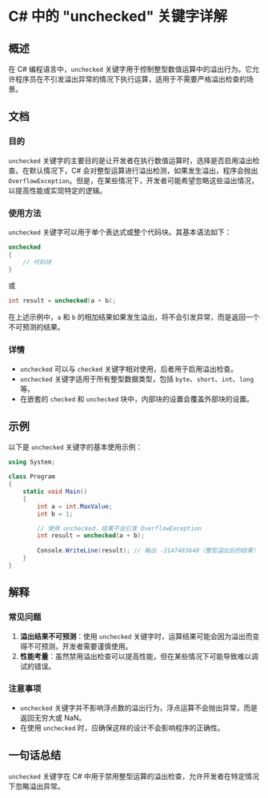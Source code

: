 <!--
Meta Description: # C# 中的 "unchecked" 关键字详解 ## 概述 在 C# 编程语言中，`unchecked` 关键字用于控制整型数值运算中的溢出行为。它允许程序员在不引发溢出异常的情况下执行运算，适用于不需要严格溢出检查的场景。 ## 文档 ### 目的 `unchecked` 关键字的主要目的是让...
Meta Keywords: unchecked, int, csharp, result, overflowexception
-->

# C# 中的 "unchecked" 关键字详解

## 概述
在 C# 编程语言中，`unchecked` 关键字用于控制整型数值运算中的溢出行为。它允许程序员在不引发溢出异常的情况下执行运算，适用于不需要严格溢出检查的场景。

## 文档
### 目的
`unchecked` 关键字的主要目的是让开发者在执行数值运算时，选择是否启用溢出检查。在默认情况下，C# 会对整型运算进行溢出检测，如果发生溢出，程序会抛出 `OverflowException`。但是，在某些情况下，开发者可能希望忽略这些溢出情况，以提高性能或实现特定的逻辑。

### 使用方法
`unchecked` 关键字可以用于单个表达式或整个代码块。其基本语法如下：

```csharp
unchecked
{
    // 代码块
}
```

或

```csharp
int result = unchecked(a + b);
```

在上述示例中，`a` 和 `b` 的相加结果如果发生溢出，将不会引发异常，而是返回一个不可预测的结果。

### 详情
- `unchecked` 可以与 `checked` 关键字相对使用，后者用于启用溢出检查。
- `unchecked` 关键字适用于所有整型数据类型，包括 `byte`、`short`、`int`、`long` 等。
- 在嵌套的 `checked` 和 `unchecked` 块中，内部块的设置会覆盖外部块的设置。

## 示例
以下是 `unchecked` 关键字的基本使用示例：

```csharp
using System;

class Program
{
    static void Main()
    {
        int a = int.MaxValue;
        int b = 1;

        // 使用 unchecked，结果不会引发 OverflowException
        int result = unchecked(a + b);
        
        Console.WriteLine(result); // 输出 -2147483648（整型溢出后的结果）
    }
}
```

## 解释
### 常见问题
1. **溢出结果不可预测**：使用 `unchecked` 关键字时，运算结果可能会因为溢出而变得不可预测，开发者需要谨慎使用。
2. **性能考量**：虽然禁用溢出检查可以提高性能，但在某些情况下可能导致难以调试的错误。

### 注意事项
- `unchecked` 关键字并不影响浮点数的溢出行为，浮点运算不会抛出异常，而是返回无穷大或 NaN。
- 在使用 `unchecked` 时，应确保这样的设计不会影响程序的正确性。

## 一句话总结
`unchecked` 关键字在 C# 中用于禁用整型运算的溢出检查，允许开发者在特定情况下忽略溢出异常。